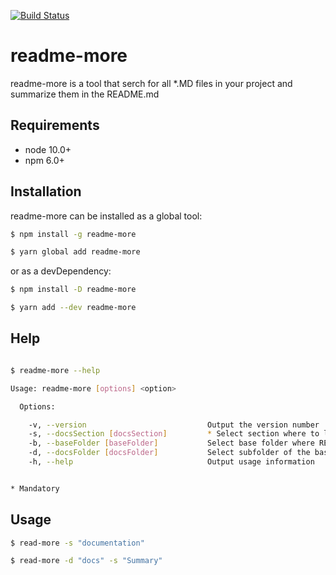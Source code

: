 [![Build Status](https://travis-ci.org/silversonicaxel/readme-more.svg?branch=master)](https://travis-ci.org/silversonicaxel/readme-more)

# readme-more
readme-more is a tool that serch for all *.MD files in your project and summarize them in the README.md


## Requirements
* node 10.0+
* npm 6.0+

## Installation
readme-more can be installed as a global tool:

```bash
$ npm install -g readme-more

$ yarn global add readme-more
```

or as a devDependency:

```bash
$ npm install -D readme-more

$ yarn add --dev readme-more
```

## Help
```bash

$ readme-more --help

Usage: readme-more [options] <option>

  Options:

    -v, --version                           Output the version number
    -s, --docsSection [docsSection]         * Select section where to list documentation in README.md
    -b, --baseFolder [baseFolder]           Select base folder where README.md is located
    -d, --docsFolder [docsFolder]           Select subfolder of the base folder where documentation is located
    -h, --help                              Output usage information


* Mandatory
```

## Usage

```bash
$ read-more -s "documentation"

$ read-more -d "docs" -s "Summary"
```

